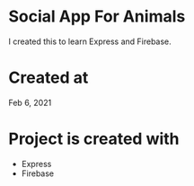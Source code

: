 # Social App For Animals

I created this to learn Express and Firebase.

# Created at

Feb 6, 2021

# Project is created with

* Express
* Firebase
